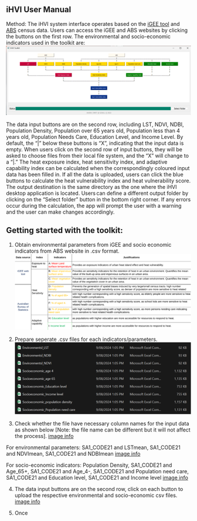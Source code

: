 ## iHVI User Manual
Method: 
The iHVI system interface operates based on the [iGEE tool](http://www.gisonmeta.com) and [ABS](https://www.abs.gov.au/census) census data. Users can access the iGEE and ABS websites by clicking the buttons on the first row. The environmental and socio-economic indicators used in the toolkit are: ![image info](GUI.png)

The data input buttons are on the second row, including LST, NDVI, NDBI, Population Density, Population over 65 years old, Population less than 4 years old, Population Needs Care, Education Level, and Income Level. By default, the “|” below these buttons is “X”, indicating that the input data is empty. When users click on the second row of input buttons, they will be asked to choose files from their local file system, and the “X” will change to a “|.” The heat exposure index, heat sensitivity index, and adaptive capability index can be calculated when the correspondingly coloured input data has been filled in. If all the data is uploaded, users can click the blue buttons to calculate the heat vulnerability index and heat vulnerability score. The output destination is the same directory as the one where the iHVI desktop application is located. Users can define a different output folder by clicking on the “Select folder” button in the bottom right corner. If any errors occur during the calculation, the app will prompt the user with a warning and the user can make changes accordingly. 

## Getting started with the toolkit: 

1. Obtain environmental parameters from iGEE and socio economic indicators from ABS website in .csv format. ![image info](Indicators.png)

2. Prepare seperate .csv files for each indicators/parameters. ![image info](Data_indicator_CSV.png)

3. Check whether the file have necessary column names for the input data as shown below [Note: the file name can be different but it will not affect the process]. [image info]()

  For environmental parameters: SA1_CODE21 and LSTmean, SA1_CODE21 and NDVImean, SA1_CODE21 and NDBImean [image info]()

  For socio-economic indicators: Population Density, SA1_CODE21 and Age_65+, SA1_CODE21 and Age_4-, SA1_CODE21 and Population need care, SA1_CODE21 and Education level, SA1_CODE21 and Income level [image info]()

4. The data input buttons are on the second row, click on each button to upload the respective environmental and socio-economic csv files. [image info]()

4. Once 
